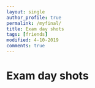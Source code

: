 ```yaml
---
layout: single
author_profile: true
permalink: /myfinal/
title: Exam day shots
tags: [friends]
modified: 4-10-2019
comments: true
---
```

# Exam day shots